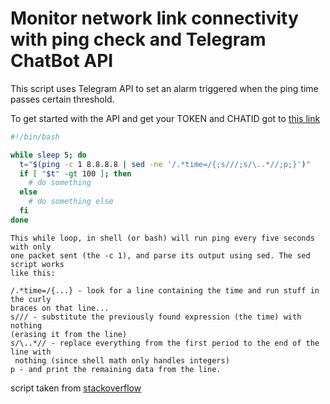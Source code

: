 # Monitor network link connectivity with ping check and Telegram ChatBot API

This script uses Telegram API to set an alarm triggered when the ping time passes certain threshold.

To get started with the API and get your TOKEN and CHATID got to [this link](https://www.forsomedefinition.com/automation/creating-telegram-bot-notifications/)


```bash
#!/bin/bash

while sleep 5; do
  t="$(ping -c 1 8.8.8.8 | sed -ne '/.*time=/{;s///;s/\..*//;p;}')"
  if [ "$t" -gt 100 ]; then
    # do something
  else
    # do something else
  fi
done
```

```
This while loop, in shell (or bash) will run ping every five seconds with only 
one packet sent (the -c 1), and parse its output using sed. The sed script works 
like this:

/.*time=/{...} - look for a line containing the time and run stuff in the curly
braces on that line...
s/// - substitute the previously found expression (the time) with nothing
(erasing it from the line)
s/\..*// - replace everything from the first period to the end of the line with
 nothing (since shell math only handles integers)
p - and print the remaining data from the line.
```
script taken from [stackoverflow](https://stackoverflow.com/questions/28130330/bash-script-to-ping-a-ip-and-if-the-ms-is-over-100-print-a-echo-msg)
